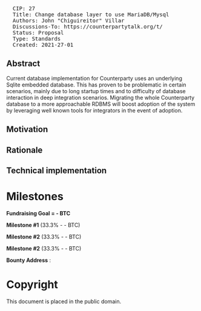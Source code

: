 <pre>
  CIP: 27
  Title: Change database layer to use MariaDB/Mysql
  Authors: John "Chiguireitor" Villar
  Discussions-To: https://counterpartytalk.org/t/
  Status: Proposal
  Type: Standards
  Created: 2021-27-01
</pre>

## Abstract ##

Current database implementation for Counterparty uses an underlying Sqlite
embedded database. This has proven to be problematic in certain scenarios,
mainly due to long startup times and to difficulty of database interaction
in deep integration scenarios. Migrating the whole Counterparty database
to a more approachable RDBMS will boost adoption of the system by leveraging
well known tools for integrators in the event of adoption.

## Motivation ##


## Rationale ##


## Technical implementation ##


# Milestones

**Fundraising Goal = - BTC**

**Milestone #1** (33.3% - - BTC)


**Milestone #2** (33.3% - - BTC)


**Milestone #2** (33.3% - - BTC)


**Bounty Address** :

# Copyright

This document is placed in the public domain.
